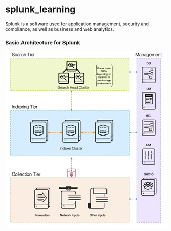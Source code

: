 # splunk_learning

Splunk is a software used for application management, security and compliance, as well as business and web analytics.

### Basic Architecture for Splunk

![](https://github.com/sunilsagar/splunk_learning/blob/main/images/splunk-architecture.png)